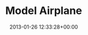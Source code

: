 ---
title:		"Model Airplane"
type:		"photos"
mediatype:		"upload"
location:		"Phoenix Park, Ireland"
date:		"2013-01-26 12:33:28+00:00"
album:		"people"
filename:		"model-airplane.md"
series:		"outdoors"
cl_public_id:		"people/model-airplane"
cl_version:		1497005510
format:		"tiff"
bytes:		6581212
width:		2560
height:		1440
colours:
- "#748C4C"
- "#38392F"
- "#C4D1E0"
- "#8D935E"
- "#658847"
- "#2F3530"
- "#303523"
- "#191F2E"
- "#5F5952"
- "#737E83"
- "#141C1F"
- "#BDCAD5"
- "#908D5B"
- "#151F1E"
exposure_mode:		"Auto"
program:		"Aperture-priority AE"
aperture:		"2.8"
focal_length:		"70.0 mm"
iso:		"200"
shutter_speed:		"1/2000"
metering:		"Center-weighted average"
flash:		"Off, Did not fire"
white_balance:		"Custom"
colour_temp:		"5150"
has_crop:		"false"
orientation:		"Horizontal (normal)"
camera_model:		"NIKON D7000"
lens_info:		"70-200mm f/2.8"
artist:		"Matt Finucane"
x_resolution:		"300"
y_resolution:		"300"
---